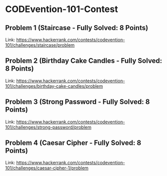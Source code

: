 # CODEvention-101-Contest
## Problem 1 (Staircase - Fully Solved: 8 Points)
Link: https://www.hackerrank.com/contests/codevention-101/challenges/staircase/problem
## Problem 2 (Birthday Cake Candles - Fully Solved: 8 Points)
Link: https://www.hackerrank.com/contests/codevention-101/challenges/birthday-cake-candles/problem
## Problem 3 (Strong Password - Fully Solved: 8 Points)
Link: https://www.hackerrank.com/contests/codevention-101/challenges/strong-password/problem
## Problem 4 (Caesar Cipher - Fully Solved: 8 Points)
Link: https://www.hackerrank.com/contests/codevention-101/challenges/caesar-cipher-1/problem
